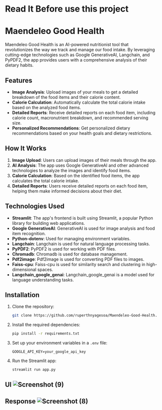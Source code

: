 # Read It Before use this project
# Maendeleo Good Health

Maendeleo Good Health is an AI-powered nutritionist tool that revolutionizes the way we track and manage our food intake. By leveraging cutting-edge technologies such as Google GenerativeAI, Langchain, and PyPDF2, the app provides users with a comprehensive analysis of their dietary habits.

## Features

- **Image Analysis**: Upload images of your meals to get a detailed breakdown of the food items and their calorie content.
- **Calorie Calculation**: Automatically calculate the total calorie intake based on the analyzed food items.
- **Detailed Reports**: Receive detailed reports on each food item, including calorie count, macronutrient breakdown, and recommended serving size.
- **Personalized Recommendations**: Get personalized dietary recommendations based on your health goals and dietary restrictions.

## How It Works

1. **Image Upload**: Users can upload images of their meals through the app.
2. **AI Analysis**: The app uses Google GenerativeAI and other advanced technologies to analyze the images and identify food items.
3. **Calorie Calculation**: Based on the identified food items, the app calculates the total calorie intake.
4. **Detailed Reports**: Users receive detailed reports on each food item, helping them make informed decisions about their diet.

## Technologies Used

- **Streamlit**: The app's frontend is built using Streamlit, a popular Python library for building web applications.
- **Google GenerativeAI**: GenerativeAI is used for image analysis and food item recognition.
- **Python-dotenv**: Used for managing environment variables.
- **Langchain**: Langchain is used for natural language processing tasks.
- **PyPDF2**: PyPDF2 is used for working with PDF files.
- **Chromadb**: Chromadb is used for database management.
- **Pdf2image**: Pdf2image is used for converting PDF files to images.
- **Faiss-cpu**: Faiss-cpu is used for similarity search and clustering in high-dimensional spaces.
- **Langchain_google_genai**: Langchain_google_genai is a model used for language understanding tasks.

## Installation

1. Clone the repository:

   ```bash
   git clone https://github.com/ruperthnyagesoa/Maendeleo-Good-Health.git
   ```

2. Install the required dependencies:

   ```bash
   pip install -r requirements.txt
   ```

3. Set up your environment variables in a `.env` file:

   ```plaintext
   GOOGLE_API_KEY=your_google_api_key
   ```

4. Run the Streamlit app:

   ```bash
   streamlit run app.py
    ```
  ## UI ![Screenshot (9)]()
 ## Response ![Screenshot (8)]()

